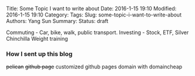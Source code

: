 Title: Some Topic I want to write about
Date: 2016-1-15 19:10
Modified: 2016-1-15 19:10
Category: 
Tags:
Slug: some-topic-i-want-to-write-about
Authors: Yang Sun
Summary:
Status: draft

Commuting - Car, bike, walk, public transport.
Investing - Stock, ETF, Silver
Chinchilla
Weight training
### How I sent up this blog
<del>pelican</del>
<del>github page</del>
customized github pages domain with domaincheap